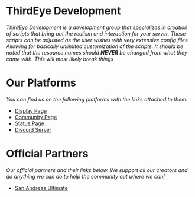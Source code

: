 # ThirdEye Development
*ThirdEye Development is a development group that specializes in creation of scripts that bring out the realism and interaction for your server. These scripts can be adjusted as the user wishes with very extensive config files. Allowing for basically unlimited customization of the scripts. It should be noted that the resource names should* ***NEVER*** *be changed from what they came with. This will most likely break things*

# Our Platforms
*You can find us on the following platforms with the links attached to them.*
* [Display Page](https://te-dev.net/)
* [Community Page](https://community.te-dev.net/)
* [Status Page](https://status.te-dev.net/)
* [Discord Server](https://discord.te-dev.net/)

# Official Partners
*Our official partners and their links below. We support all our creators and do anything we can do to help the community out where we can!*
* [San Andreas Ultimate](https://sau.te-dev.net/)
